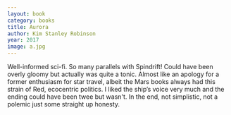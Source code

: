 ```yaml
---
layout: book
category: books
title: Aurora
author: Kim Stanley Robinson
year: 2017
image: a.jpg
---
```

Well-informed sci-fi. So many parallels with Spindrift!  Could have been overly gloomy but actually was quite a tonic.  Almost like an apology for a former enthusiasm for star travel, albeit the Mars books always had this strain of Red, ecocentric politics.  I liked the ship’s voice very much and the ending could have been twee but wasn't.  In the end, not simplistic, not a polemic just some straight up honesty.
